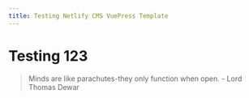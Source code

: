 ```yaml
---
title: Testing Netlify CMS VuePress Template
---
```

# Testing 123

> Minds are like parachutes-they only function when open. - Lord Thomas Dewar
